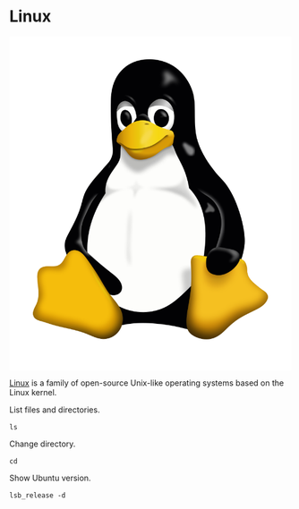 # Linux

<p align="center"><img align="center" src="linux.png"></p>

[Linux](https://www.linux.org/) is a family of open-source Unix-like operating systems based on the Linux kernel.

List files and directories.
```
ls
```

Change directory.
```
cd
```

Show Ubuntu version.
```
lsb_release -d
```
